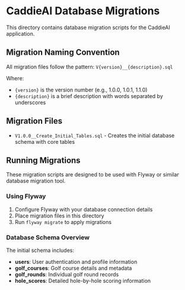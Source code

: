 # CaddieAI Database Migrations

This directory contains database migration scripts for the CaddieAI application.

## Migration Naming Convention

All migration files follow the pattern:
`V{version}__{description}.sql`

Where:
- `{version}` is the version number (e.g., 1.0.0, 1.0.1, 1.1.0)
- `{description}` is a brief description with words separated by underscores

## Migration Files

- `V1.0.0__Create_Initial_Tables.sql` - Creates the initial database schema with core tables

## Running Migrations

These migration scripts are designed to be used with Flyway or similar database migration tool.

### Using Flyway

1. Configure Flyway with your database connection details
2. Place migration files in this directory
3. Run `flyway migrate` to apply migrations

### Database Schema Overview

The initial schema includes:
- **users**: User authentication and profile information
- **golf_courses**: Golf course details and metadata
- **golf_rounds**: Individual golf round records
- **hole_scores**: Detailed hole-by-hole scoring information